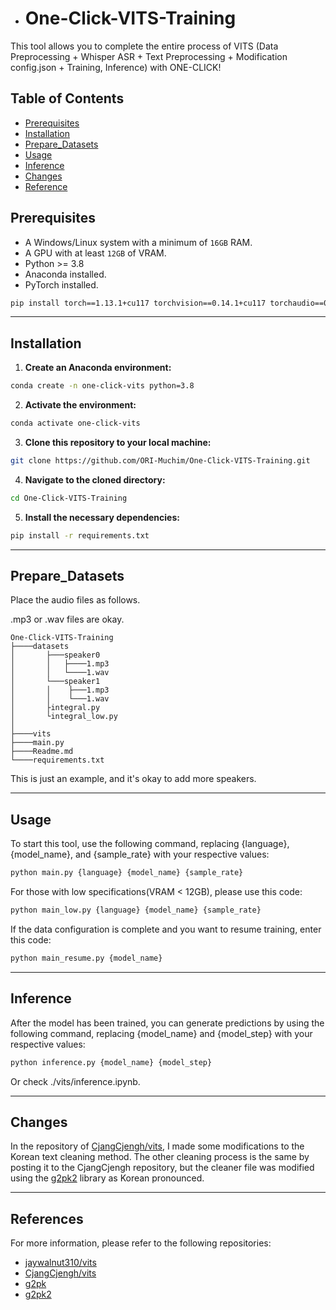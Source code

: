 - # One-Click-VITS-Training

This tool allows you to complete the entire process of VITS (Data Preprocessing + Whisper ASR + Text Preprocessing + Modification config.json + Training, Inference) with ONE-CLICK!



## Table of Contents 
- [Prerequisites](#prerequisites)
- [Installation](#installation)
- [Prepare_Datasets](#Prepare_Datasets)
- [Usage](#usage)
- [Inference](#inference)
- [Changes](#Changes)
- [Reference](#Reference)

## Prerequisites
- A Windows/Linux system with a minimum of `16GB` RAM.
- A GPU with at least `12GB` of VRAM.
- Python >= 3.8
- Anaconda installed.
- PyTorch installed.

```sh
pip install torch==1.13.1+cu117 torchvision==0.14.1+cu117 torchaudio==0.13.1 --extra-index-url https://download.pytorch.org/whl/cu117
```

---

## Installation 
1. **Create an Anaconda environment:**

```sh
conda create -n one-click-vits python=3.8
```

2. **Activate the environment:**

```sh
conda activate one-click-vits
```

3. **Clone this repository to your local machine:**

```sh
git clone https://github.com/ORI-Muchim/One-Click-VITS-Training.git
```

4. **Navigate to the cloned directory:**

```sh
cd One-Click-VITS-Training
```

5. **Install the necessary dependencies:**

```sh
pip install -r requirements.txt
```

---

## Prepare_Datasets

Place the audio files as follows. 

.mp3 or .wav files are okay.

```
One-Click-VITS-Training
├────datasets
│       ├───speaker0
│       │   ├────1.mp3
│       │   └────1.wav
│       └───speaker1
│       │    ├───1.mp3
│       │    └───1.wav
│       ├integral.py
│       └integral_low.py
│
├────vits
├────main.py
├────Readme.md
└────requirements.txt
```

This is just an example, and it's okay to add more speakers.

---

## Usage

To start this tool, use the following command, replacing {language}, {model_name}, and {sample_rate} with your respective values:

```sh
python main.py {language} {model_name} {sample_rate}
```

For those with low specifications(VRAM < 12GB), please use this code:

```sh
python main_low.py {language} {model_name} {sample_rate}
```

If the data configuration is complete and you want to resume training, enter this code:

```sh
python main_resume.py {model_name}
```

---
## Inference

After the model has been trained, you can generate predictions by using the following command, replacing {model_name} and {model_step} with your respective values:

```sh
python inference.py {model_name} {model_step}
```

Or check ./vits/inference.ipynb.

---

## Changes

In the repository of [CjangCjengh/vits](https://github.com/CjangCjengh/vits.git), I made some modifications to the Korean text cleaning method. The other cleaning process is the same by posting it to the CjangCjengh repository, but the cleaner file was modified using the [g2pk2](https://github.com/tenebo/g2pk2) library as Korean pronounced.

---
## References

For more information, please refer to the following repositories: 
- [jaywalnut310/vits](https://github.com/jaywalnut310/vits.git) 
- [CjangCjengh/vits](https://github.com/CjangCjengh/vits.git)
- [g2pk](https://github.com/Kyubyong/g2pK)
- [g2pk2](https://github.com/tenebo/g2pk2)